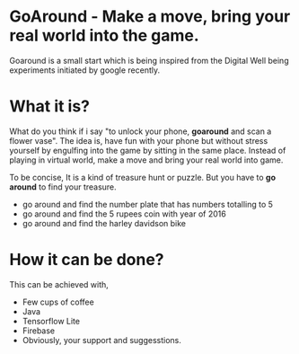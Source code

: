 # GoAround - Make a move, bring your real world into the game.
Goaround is a small start which is being inspired from the Digital Well being experiments initiated by google recently.

# What it is?
What do you think if i say "to unlock your phone, **goaround** and scan a flower vase". The idea is, have fun with your phone but without stress yourself by engulfing into the game by sitting in the same place. Instead of playing in virtual world, make a move and bring your real world into game.

To be concise, It is a kind of treasure hunt or puzzle. But you have to **go around** to find your treasure.
- go around and find the number plate that has numbers totalling to 5
- go around and find the 5 rupees coin with year of 2016
- go around and find the harley davidson bike

# How it can be done?
This can be achieved with,
- Few cups of coffee
- Java
- Tensorflow Lite
- Firebase
- Obviously, your support and suggesstions.

